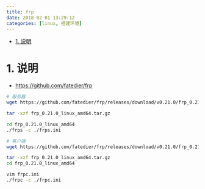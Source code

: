 ```yaml
---
title: frp
date: 2018-02-01 13:29:12
categories: [linux, 搭建环境]
---
```



<!-- TOC -->

- [1. 说明](#1-说明)

<!-- /TOC -->


<a id="markdown-1-说明" name="1-说明"></a>
# 1. 说明

* https://github.com/fatedier/frp


```bash
# 服务器
wget https://github.com/fatedier/frp/releases/download/v0.21.0/frp_0.21.0_linux_amd64.tar.gz

tar -xzf frp_0.21.0_linux_amd64.tar.gz

cd frp_0.21.0_linux_amd64
./frps -c ./frps.ini

```

```bash
# 客户端
wget https://github.com/fatedier/frp/releases/download/v0.21.0/frp_0.21.0_linux_amd64.tar.gz

tar -xzf frp_0.21.0_linux_amd64.tar.gz
cd frp_0.21.0_linux_amd64

vim frpc.ini
./frpc -c ./frpc.ini

```
